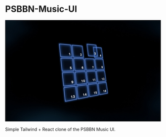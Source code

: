 # PSBBN-Music-UI
 
![Screenshot](screenshot.jpg)
 
Simple Tailwind + React clone of the PSBBN Music UI.